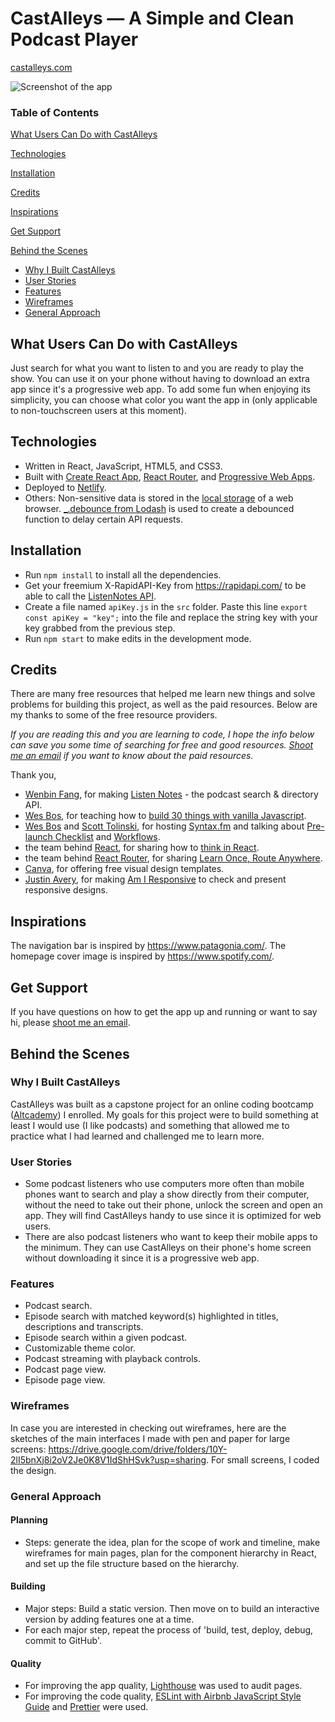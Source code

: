 # CastAlleys — A Simple and Clean Podcast Player

[castalleys.com](https://castalleys.com)

![Screenshot of the app](https://i.ibb.co/NW4Nf7D/app-screenshot.jpg)

### Table of Contents

[What Users Can Do with CastAlleys](https://github.com/cherylz/castalleys#what-users-can-do-with-castalleys)

[Technologies](https://github.com/cherylz/castalleys#technologies)

[Installation](https://github.com/cherylz/castalleys#installation)

[Credits](https://github.com/cherylz/castalleys#credits)

[Inspirations](https://github.com/cherylz/castalleys#inspirations)

[Get Support](https://github.com/cherylz/castalleys#get-support)

[Behind the Scenes](https://github.com/cherylz/castalleys#behind-the-scenes)
* [Why I Built CastAlleys](https://github.com/cherylz/castalleys#why-i-built-castalleys)
* [User Stories](https://github.com/cherylz/castalleys#user-stories)
* [Features](https://github.com/cherylz/castalleys#features)
* [Wireframes](https://github.com/cherylz/castalleys#wireframes)
* [General Approach](https://github.com/cherylz/castalleys#general-approach)

## What Users Can Do with CastAlleys

Just search for what you want to listen to and you are ready to play the show. You can use it on your phone without having to download an extra app since it's a progressive web app. To add some fun when enjoying its simplicity, you can choose what color you want the app in (only applicable to non-touchscreen users at this moment).

## Technologies

* Written in React, JavaScript, HTML5, and CSS3.
* Built with [Create React App](https://github.com/facebook/create-react-app), [React Router](https://github.com/ReactTraining/react-router), and [Progressive Web Apps](https://developers.google.com/web/progressive-web-apps/).
* Deployed to [Netlify](https://netlify.com).
* Others: Non-sensitive data is stored in the [local storage](https://developer.mozilla.org/en-US/docs/Web/API/Window/localStorage) of a web browser. [_.debounce from Lodash](https://lodash.com/docs/4.17.11#debounce) is used to create a debounced function to delay certain API requests.

## Installation

* Run `npm install` to install all the dependencies.
* Get your freemium X-RapidAPI-Key from https://rapidapi.com/ to be able to call the [ListenNotes API](https://rapidapi.com/listennotes/api/listennotes).
* Create a file named `apiKey.js` in the `src` folder. Paste this line `export const apiKey = "key";` into the file and replace the string key with your key grabbed from the previous step.
* Run `npm start` to make edits in the development mode.

## Credits

There are many free resources that helped me learn new things and solve problems for building this project, as well as the paid resources. Below are my thanks to some of the free resource providers.

_If you are reading this and you are learning to code, I hope the info below can save you some time of searching for free and good resources. [Shoot me an email](mailto:czcodes@gmail.com) if you want to know about the paid resources._

Thank you,
* [Wenbin Fang](https://www.listennotes.com/@wenbin/), for making [Listen Notes](https://www.listennotes.com/api/) - the podcast search & directory API.
* [Wes Bos](https://wesbos.com/), for teaching how to [build 30 things with vanilla Javascript](https://javascript30.com/).
* [Wes Bos](https://wesbos.com/) and [Scott Tolinski](https://www.scotttolinski.com/), for hosting [Syntax.fm](http://syntax.fm/) and talking about [Pre-launch Checklist](https://syntax.fm/show/088/pre-launch-checklist) and [Workflows](https://syntax.fm/show/051/our-workflows-design-development-git-and-deployment).
* the team behind [React](https://reactjs.org/), for sharing how to [think in React](https://reactjs.org/docs/thinking-in-react.html).
* the team behind [React Router](https://reacttraining.com/react-router/), for sharing [Learn Once, Route Anywhere](https://www.youtube.com/watch?v=Mf0Fy8iHp8k).
* [Canva](https://canva.com), for offering free visual design templates.
* [Justin Avery](https://twitter.com/justinavery), for making [Am I Responsive](http://ami.responsivedesign.is/) to check and present responsive designs.

## Inspirations
The navigation bar is inspired by https://www.patagonia.com/. The homepage cover image is inspired by https://www.spotify.com/.

## Get Support

If you have questions on how to get the app up and running or want to say hi, please [shoot me an email](mailto:czcodes@gmail.com).

## Behind the Scenes

### Why I Built CastAlleys

CastAlleys was built as a capstone project for an online coding bootcamp ([Altcademy](https://www.altcademy.com/)) I enrolled. My goals for this project were to build something at least I would use (I like podcasts) and something that allowed me to practice what I had learned and challenged me to learn more.

### User Stories

* Some podcast listeners who use computers more often than mobile phones want to search and play a show directly from their computer, without the need to take out their phone, unlock the screen and open an app. They will find CastAlleys handy to use since it is optimized for web users.
* There are also podcast listeners who want to keep their mobile apps to the minimum. They can use CastAlleys on their phone's home screen without downloading it since it is a progressive web app.

### Features

* Podcast search.
* Episode search with matched keyword(s) highlighted in titles, descriptions and transcripts.
* Episode search within a given podcast.
* Customizable theme color.
* Podcast streaming with playback controls.
* Podcast page view.
* Episode page view.

### Wireframes

In case you are interested in checking out wireframes, here are the sketches of the main interfaces I made with pen and paper for large screens: https://drive.google.com/drive/folders/10Y-2lI5bnXj8i2oV2Je0K8V1IdShHSvk?usp=sharing. For small screens, I coded the design.

### General Approach

#### Planning

* Steps: generate the idea, plan for the scope of work and timeline, make wireframes for main pages, plan for the component hierarchy in React, and set up the file structure based on the hierarchy.

#### Building

* Major steps: Build a static version. Then move on to build an interactive version by adding features one at a time.
* For each major step, repeat the process of 'build, test, deploy, debug, commit to GitHub'.

#### Quality

* For improving the app quality, [Lighthouse](https://developers.google.com/web/tools/lighthouse/) was used to audit pages.
* For improving the code quality, [ESLint with Airbnb JavaScript Style Guide](https://github.com/airbnb/javascript/tree/master/packages/eslint-config-airbnb) and [Prettier](https://prettier.io/) were used.
